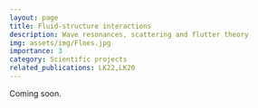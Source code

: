 ```yaml
---
layout: page
title: Fluid-structure interactions
description: Wave resonances, scattering and flutter theory
img: assets/img/Floes.jpg
importance: 3
category: Scientific projects
related_publications: LK22,LK20
---
```


Coming soon.
